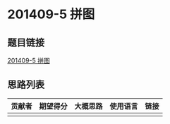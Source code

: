 # 201409-5 拼图

## 题目链接

[201409-5 拼图](http://118.190.20.162/view.page?gpid=T12)

## 思路列表

| 贡献者 | 期望得分 | 大概思路 | 使用语言 | 链接 |
| :-: | :-: | :-: | :-: | :-: | 
|  |  |  |  |  |
